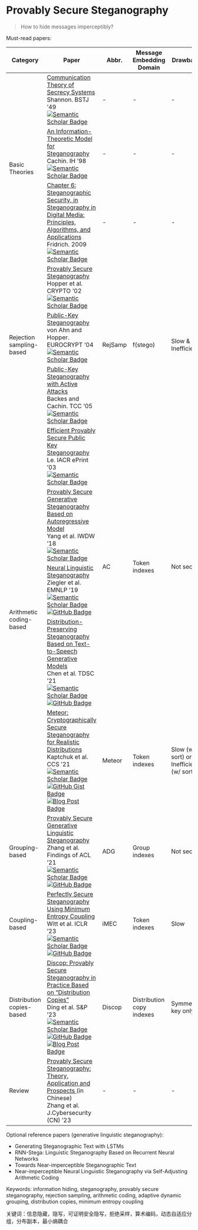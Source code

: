 # Provably Secure Steganography

> How to hide messages imperceptibly?

Must-read papers:

<table>
	<thead>
		<tr>
			<th>
				Category
			</th>
			<th>
				Paper
			</th>
			<th>
				Abbr.
			</th>
			<th>
				Message Embedding Domain
			</th>
			<th>
				Drawbacks
			</th>
		</tr>
	</thead>
	<tbody>
		<tr>
			<td rowspan="3">
				Basic Theories
			</td>
			<td>
				<a href="https://doi.org/10.1002/j.1538-7305.1949.tb00928.x">
					Communication Theory of Secrecy Systems
				</a>
				<br />
				Shannon. BSTJ &rsquo;49
				<a href="https://www.semanticscholar.org/paper/Communication-theory-of-secrecy-systems-Shannon/e073a7c5a6418d96fc16d8337a6056a457e75c1e">
					<img src="https://img.shields.io/badge/dynamic/json?url=https%3A%2F%2Fapi.semanticscholar.org%2Fgraph%2Fv1%2Fpaper%2Fe073a7c5a6418d96fc16d8337a6056a457e75c1e?fields=citationCount&amp;query=citationCount&amp;prefix=cited%20by%20&amp;logo=semanticscholar&amp;label=%20&amp;labelColor=gray&amp;color=blue" alt="Semantic Scholar Badge" />
				</a>
			</td>
			<td>
				-
			</td>
			<td>
				-
			</td>
			<td>
				-
			</td>
		</tr>
		<tr>
			<td>
				<a href="https://link.springer.com/chapter/10.1007/3-540-49380-8_21">
					An Information-Theoretic Model for Steganography
				</a>
				<br />
				Cachin. IH &rsquo;98
				<a href="https://www.semanticscholar.org/paper/An-information-theoretic-model-for-steganography-Cachin/c882cfe0f616b795839c56713e56d7a4c09c76ee">
					<img src="https://img.shields.io/badge/dynamic/json?url=https%3A%2F%2Fapi.semanticscholar.org%2Fgraph%2Fv1%2Fpaper%2Fc882cfe0f616b795839c56713e56d7a4c09c76ee?fields=citationCount&amp;query=citationCount&amp;prefix=cited%20by%20&amp;logo=semanticscholar&amp;label=%20&amp;labelColor=gray&amp;color=blue" alt="Semantic Scholar Badge" />
				</a>
			</td>
			<td>
				-
			</td>
			<td>
				-
			</td>
			<td>
				-
			</td>
		</tr>
		<tr>
			<td>
				<a href="https://www.cambridge.org/core/books/abs/steganography-in-digital-media/steganographic-security/6D55F5D8853989B0A02BDD6C542EC74A">
					Chapter 6: Steganographic Security, in Steganography in Digital Media: Principles, Algorithms, and Applications
				</a>
				<br />
				Fridrich. 2009
				<a href="https://www.semanticscholar.org/paper/Steganography-in-Digital-Media%3A-Principles%2C-and-Fridrich/b6749876c0b6eedbd4a410ffc214e04bc415fa43">
					<img src="https://img.shields.io/badge/dynamic/json?url=https%3A%2F%2Fapi.semanticscholar.org%2Fgraph%2Fv1%2Fpaper%2Fb6749876c0b6eedbd4a410ffc214e04bc415fa43?fields=citationCount&amp;query=citationCount&amp;prefix=cited%20by%20&amp;logo=semanticscholar&amp;label=%20&amp;labelColor=gray&amp;color=blue" alt="Semantic Scholar Badge" />
				</a>
			</td>
			<td>
				-
			</td>
			<td>
				-
			</td>
			<td>
				-
			</td>
		</tr>
		<tr>
			<td rowspan="3">
				Rejection sampling-based
			</td>
			<td>
				<a href="https://link.springer.com/chapter/10.1007/3-540-45708-9_6">
					Provably Secure Steganography
				</a>
				<br />
				Hopper et al. CRYPTO &rsquo;02
				<a href="https://www.semanticscholar.org/paper/Provably-Secure-Steganography-Hopper-Ahn/42b58b197534300ad27f3ef7fed17f7d11e8b2ce">
					<img src="https://img.shields.io/badge/dynamic/json?url=https%3A%2F%2Fapi.semanticscholar.org%2Fgraph%2Fv1%2Fpaper%2F42b58b197534300ad27f3ef7fed17f7d11e8b2ce?fields=citationCount&amp;query=citationCount&amp;prefix=cited%20by%20&amp;logo=semanticscholar&amp;label=%20&amp;labelColor=gray&amp;color=blue" alt="Semantic Scholar Badge" />
				</a>
			</td>
			<td rowspan="3">
				RejSamp
			</td>
			<td rowspan="3">
				f(stego)
			</td>
			<td rowspan="3">
				Slow &amp; Inefficient
			</td>
		</tr>
		<tr>
			<td>
				<a href="https://link.springer.com/chapter/10.1007/978-3-540-24676-3_20">
					Public-Key Steganography
				</a>
				<br />
				von Ahn and Hopper. EUROCRYPT &rsquo;04
				<a href="https://www.semanticscholar.org/paper/Public-Key-Steganography-Ahn-Hopper/f3ef51dabfa62571d5bddebb31c6ac31ccf349fd">
					<img src="https://img.shields.io/badge/dynamic/json?url=https%3A%2F%2Fapi.semanticscholar.org%2Fgraph%2Fv1%2Fpaper%2Ff3ef51dabfa62571d5bddebb31c6ac31ccf349fd?fields=citationCount&amp;query=citationCount&amp;prefix=cited%20by%20&amp;logo=semanticscholar&amp;label=%20&amp;labelColor=gray&amp;color=blue" alt="Semantic Scholar Badge" />
				</a>
			</td>
		</tr>
		<tr>
			<td>
				<a href="https://link.springer.com/chapter/10.1007/978-3-540-30576-7_12">
					Public-Key Steganography with Active Attacks
				</a>
				<br />
				Backes and Cachin. TCC &rsquo;05
				<a href="https://www.semanticscholar.org/paper/Public-Key-Steganography-with-Active-Attacks-Backes-Cachin/21908bf852a34c29041ee06534b011f8c99797c7">
					<img src="https://img.shields.io/badge/dynamic/json?url=https%3A%2F%2Fapi.semanticscholar.org%2Fgraph%2Fv1%2Fpaper%2F21908bf852a34c29041ee06534b011f8c99797c7?fields=citationCount&amp;query=citationCount&amp;prefix=cited%20by%20&amp;logo=semanticscholar&amp;label=%20&amp;labelColor=gray&amp;color=blue" alt="Semantic Scholar Badge" />
				</a>
			</td>
		</tr>
		<tr>
			<td rowspan="5">
				Arithmetic coding-based
			</td>
			<td>
				<a href="https://eprint.iacr.org/2003/156">
					Efficient Provably Secure Public Key Steganography
				</a>
				<br />
				Le. IACR ePrint &rsquo;03
				<a href="https://www.semanticscholar.org/paper/Efficient-Provably-Secure-Public-Key-Steganography-Le/925fd3f5bbd0a4c4ac44d03b61e3845c0fd05b27">
					<img src="https://img.shields.io/badge/dynamic/json?url=https%3A%2F%2Fapi.semanticscholar.org%2Fgraph%2Fv1%2Fpaper%2F925fd3f5bbd0a4c4ac44d03b61e3845c0fd05b27?fields=citationCount&amp;query=citationCount&amp;prefix=cited%20by%20&amp;logo=semanticscholar&amp;label=%20&amp;labelColor=gray&amp;color=blue" alt="Semantic Scholar Badge" />
				</a>
			</td>
			<td rowspan="4">
				AC
			</td>
			<td rowspan="4">
				Token indexes
			</td>
			<td rowspan="4">
				Not secure
			</td>
		</tr>
		<tr>
			<td>
				<a href="https://link.springer.com/chapter/10.1007/978-3-030-11389-6_5">
					Provably Secure Generative Steganography Based on Autoregressive Model
				</a>
				<br />
				Yang et al. IWDW &rsquo;18
				<a href="https://www.semanticscholar.org/paper/Provably-Secure-Generative-Steganography-Based-on-Yang-Chen/4652469918da9b5bcafb25ae4287ffc400837812">
					<img src="https://img.shields.io/badge/dynamic/json?url=https%3A%2F%2Fapi.semanticscholar.org%2Fgraph%2Fv1%2Fpaper%2F4652469918da9b5bcafb25ae4287ffc400837812?fields=citationCount&amp;query=citationCount&amp;prefix=cited%20by%20&amp;logo=semanticscholar&amp;label=%20&amp;labelColor=gray&amp;color=blue" alt="Semantic Scholar Badge" />
				</a>
			</td>
		</tr>
		<tr>
			<td>
				<a href="https://aclanthology.org/D19-1115/">
					Neural Linguistic Steganography
				</a>
				<br />
				Ziegler et al. EMNLP &rsquo;19
				<a href="https://www.semanticscholar.org/paper/Neural-Linguistic-Steganography-Ziegler-Deng/531dfe5f0ca4cf588f49b0cb4dac06a69672273b">
					<img src="https://img.shields.io/badge/dynamic/json?url=https%3A%2F%2Fapi.semanticscholar.org%2Fgraph%2Fv1%2Fpaper%2F531dfe5f0ca4cf588f49b0cb4dac06a69672273b?fields=citationCount&amp;query=citationCount&amp;prefix=cited%20by%20&amp;logo=semanticscholar&amp;label=%20&amp;labelColor=gray&amp;color=blue" alt="Semantic Scholar Badge" />
				</a>
				<br />
				<a href="https://github.com/harvardnlp/NeuralSteganography">
					<img src="https://img.shields.io/github/stars/harvardnlp/NeuralSteganography" alt="GitHub Badge" />
				</a>
			</td>
		</tr>
		<tr>
			<td>
				<a href="https://ieeexplore.ieee.org/document/9477049">
					Distribution-Preserving Steganography Based on Text-to-Speech Generative Models
				</a>
				<br />
				Chen et al. TDSC &rsquo;21
				<a href="https://www.semanticscholar.org/paper/Distribution-Preserving-Steganography-Based-on-Chen-Zhou/e0ab3c9d9cd0583758eea9a5ba9f949863fc1ce0">
					<img src="https://img.shields.io/badge/dynamic/json?url=https%3A%2F%2Fapi.semanticscholar.org%2Fgraph%2Fv1%2Fpaper%2Fe0ab3c9d9cd0583758eea9a5ba9f949863fc1ce0?fields=citationCount&amp;query=citationCount&amp;prefix=cited%20by%20&amp;logo=semanticscholar&amp;label=%20&amp;labelColor=gray&amp;color=blue" alt="Semantic Scholar Badge" />
				</a>
				<br />
				<a href="https://github.com/coriverchen/ProvablySecureSteganography">
					<img src="https://img.shields.io/github/stars/coriverchen/ProvablySecureSteganography" alt="GitHub Badge" />
				</a>
			</td>
		</tr>
		<tr>
			<td>
				<a href="https://dl.acm.org/doi/abs/10.1145/3460120.3484550">
					Meteor: Cryptographically Secure Steganography for Realistic Distributions
				</a>
				<br />
				Kaptchuk et al. CCS &rsquo;21
				<a href="https://www.semanticscholar.org/paper/Meteor%3A-Cryptographically-Secure-Steganography-for-Kaptchuk-Jois/373945fb9fb6246ae1da71874f40c83b4b1fcf5f">
					<img src="https://img.shields.io/badge/dynamic/json?url=https%3A%2F%2Fapi.semanticscholar.org%2Fgraph%2Fv1%2Fpaper%2F373945fb9fb6246ae1da71874f40c83b4b1fcf5f?fields=citationCount&amp;query=citationCount&amp;prefix=cited%20by%20&amp;logo=semanticscholar&amp;label=%20&amp;labelColor=gray&amp;color=blue" alt="Semantic Scholar Badge" />
				</a>
				<br />
				<a href="https://gist.github.com/tusharjois/ec8603b711ff61e09167d8fef37c9b86">
					<img src="https://img.shields.io/github/gist/stars/ec8603b711ff61e09167d8fef37c9b86" alt="GitHub Gist Badge" />
				</a>
				<a href="https://meteorfrom.space/">
					<img src="https://img.shields.io/badge/blog_post-red" alt="Blog Post Badge" />
				</a>
			</td>
			<td>
				Meteor
			</td>
			<td>
				Token indexes
			</td>
			<td>
				Slow (w/o sort) or Inefficient (w/ sort)
			</td>
		</tr>
		<tr>
			<td>
				Grouping-based
			</td>
			<td>
				<a href="https://aclanthology.org/2021.findings-acl.268/">
					Provably Secure Generative Linguistic Steganography
				</a>
				<br />
				Zhang et al. Findings of ACL &rsquo;21
				<a href="https://www.semanticscholar.org/paper/Provably-Secure-Generative-Linguistic-Steganography-Zhang-Yang/8068a409f014b2f5c51f8579ce2f75d00b329515">
					<img src="https://img.shields.io/badge/dynamic/json?url=https%3A%2F%2Fapi.semanticscholar.org%2Fgraph%2Fv1%2Fpaper%2F8068a409f014b2f5c51f8579ce2f75d00b329515?fields=citationCount&amp;query=citationCount&amp;prefix=cited%20by%20&amp;logo=semanticscholar&amp;label=%20&amp;labelColor=gray&amp;color=blue" alt="Semantic Scholar Badge" />
				</a>
				<br />
				<a href="https://github.com/Mhzzzzz/ADG-steganography">
					<img src="https://img.shields.io/github/stars/Mhzzzzz/ADG-steganography" alt="GitHub Badge" />
				</a>
			</td>
			<td>
				ADG
			</td>
			<td>
				Group indexes
			</td>
			<td>
				Not secure
			</td>
		</tr>
		<tr>
			<td>
				Coupling-based
			</td>
			<td>
				<a href="https://openreview.net/forum?id=HQ67mj5rJdR">
					Perfectly Secure Steganography Using Minimum Entropy Coupling
				</a>
				<br />
				Witt et al. ICLR &rsquo;23
				<a href="https://www.semanticscholar.org/paper/Perfectly-Secure-Steganography-Using-Minimum-Witt-Sokota/789df3835224ca1feaa6e5bca69500c86c849d96">
					<img src="https://img.shields.io/badge/dynamic/json?url=https%3A%2F%2Fapi.semanticscholar.org%2Fgraph%2Fv1%2Fpaper%2F789df3835224ca1feaa6e5bca69500c86c849d96?fields=citationCount&amp;query=citationCount&amp;prefix=cited%20by%20&amp;logo=semanticscholar&amp;label=%20&amp;labelColor=gray&amp;color=blue" alt="Semantic Scholar Badge" />
				</a>
				<br />
				<a href="https://github.com/schroederdewitt/perfectly-secure-steganography">
					<img src="https://img.shields.io/github/stars/schroederdewitt/perfectly-secure-steganography" alt="GitHub Badge" />
				</a>
			</td>
			<td>
				iMEC
			</td>
			<td>
				Token indexes
			</td>
			<td>
				Slow
			</td>
		</tr>
		<tr>
			<td>
				Distribution copies-based
			</td>
			<td>
				<a href="https://doi.org/10.1109/SP46215.2023.10179287">
					Discop: Provably Secure Steganography in Practice Based on &ldquo;Distribution Copies&rdquo;
				</a>
				<br />
				Ding et al. S&amp;P &rsquo;23
				<a href="https://www.semanticscholar.org/paper/Discop%3A-Provably-Secure-Steganography-in-Practice-Ding-Chen/200526f0cfaf9ac9e452890b3ef7bc1a4b42c98a">
					<img src="https://img.shields.io/badge/dynamic/json?url=https%3A%2F%2Fapi.semanticscholar.org%2Fgraph%2Fv1%2Fpaper%2F200526f0cfaf9ac9e452890b3ef7bc1a4b42c98a?fields=citationCount&amp;query=citationCount&amp;prefix=cited%20by%20&amp;logo=semanticscholar&amp;label=%20&amp;labelColor=gray&amp;color=blue" alt="Semantic Scholar Badge" />
				</a>
				<br />
				<a href="https://github.com/comydream/Discop">
					<img src="https://img.shields.io/github/stars/comydream/Discop" alt="GitHub Badge" />
				</a>
				<a href="https://comydream.github.io/2023/06/07/discop-sp23/">
					<img src="https://img.shields.io/badge/blog_post_%28in_Chinese%29-red" alt="Blog Post Badge" />
				</a>
			</td>
			<td>
				Discop
			</td>
			<td>
				Distribution copy indexes
			</td>
			<td>
				Symmetric-key only
			</td>
		</tr>
		<tr>
			<td>
				Review
			</td>
			<td>
				<a href="http://www.journalofcybersec.com/EN/Y2023/V1/I1/38">
					Provably Secure Steganography: Theory, Application and Prospects
				</a>
				 (in Chinese)
				<br />
				Zhang et al. J.Cybersecurity (CN) &rsquo;23
			</td>
			<td>
				-
			</td>
			<td>
				-
			</td>
			<td>
				-
			</td>
		</tr>
	</tbody>
</table>


Optional reference papers (generative linguistic steganography):

- Generating Steganographic Text with LSTMs
- RNN-Stega: Linguistic Steganography Based on Recurrent Neural Networks
- Towards Near-imperceptible Steganographic Text
- Near-imperceptible Neural Linguistic Steganography via Self-Adjusting Arithmetic Coding

Keywords: information hiding, steganography, provably secure steganography, rejection sampling, arithmetic coding, adaptive dynamic grouping, distribution copies, minimum entropy coupling

关键词：信息隐藏，隐写，可证明安全隐写，拒绝采样，算术编码，动态自适应分组，分布副本，最小熵耦合

